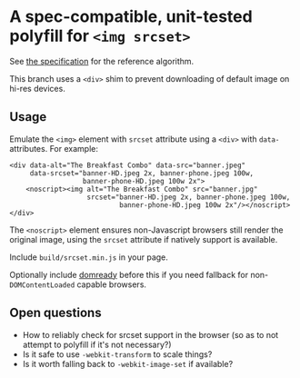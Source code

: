 # A spec-compatible, unit-tested polyfill for `<img srcset>`

See [the specification][spec] for the reference algorithm.

This branch uses a `<div>` shim to prevent downloading of default image on hi-res devices.

## Usage

Emulate the `<img>` element with `srcset` attribute using a `<div>` with `data-` attributes. For example:

    <div data-alt="The Breakfast Combo" data-src="banner.jpeg"
         data-srcset="banner-HD.jpeg 2x, banner-phone.jpeg 100w,
                      banner-phone-HD.jpeg 100w 2x">
        <noscript><img alt="The Breakfast Combo" src="banner.jpg"
                       srcset="banner-HD.jpeg 2x, banner-phone.jpeg 100w,
                               banner-phone-HD.jpeg 100w 2x"/></noscript>
    </div>

The `<noscript>` element ensures non-Javascript browsers still render the original image, using the `srcset` attribute if natively support is available.

Include `build/srcset.min.js` in your page.

Optionally include [domready][domready] before this if you need fallback for non-`DOMContentLoaded` capable browsers.

## Open questions

- How to reliably check for srcset support in the browser (so as to not
  attempt to polyfill if it's not necessary?)
- Is it safe to use `-webkit-transform` to scale things?
- Is it worth falling back to `-webkit-image-set` if available?

[spec]: http://www.whatwg.org/specs/web-apps/current-work/multipage/embedded-content-1.html#processing-the-image-candidates
[domready]: https://github.com/ded/domready